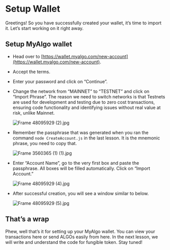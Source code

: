 # Setup Wallet

Greetings! So you have successfully created your wallet, it’s time to import it. Let’s start working on it right away.

## Setup MyAlgo wallet

- Head over to [https://wallet.myalgo.com/new-account](https://wallet.myalgo.com/new-account).
- Accept the terms.
- Enter your password and click on “Continue”.
- Change the network from “MAINNET” to “TESTNET” and click on “Import Phrase”. The reason we need to switch networks is that Testnets are used for development and testing due to zero cost transactions, ensuring code functionality and identifying issues without real value at risk, unlike Mainnet.
    
    ![Frame 48095929 (2).jpg](https://github.com/0xmetaschool/Learning-Projects/blob/main/assests_for_all/assests-for-algorand/2_2%20Setup%20Wallet/Frame_48095929_(2).jpg?raw=true)
    
- Remember the passphrase that was generated when you ran the command `node CreateAccount.js` in the last lesson. It is the mnemonic phrase, you need to copy that.
    
    ![Frame 3560365 (1) (1).jpg](https://github.com/0xmetaschool/Learning-Projects/blob/main/assests_for_all/assests-for-algorand/2_2%20Setup%20Wallet/Frame_3560365_(1)_(1).jpg?raw=true)
    
- Enter “Account Name”, go to the very first box and paste the passphrase. All boxes will be filled automatically. Click on “Import Account.”
    
    ![Frame 48095929 (4).jpg](https://github.com/0xmetaschool/Learning-Projects/blob/main/assests_for_all/assests-for-algorand/2_2%20Setup%20Wallet/Frame_48095929_(4).jpg?raw=true)
    
- After successful creation, you will see a window similar to below.
    
    ![Frame 48095929 (5).jpg](https://github.com/0xmetaschool/Learning-Projects/blob/main/assests_for_all/assests-for-algorand/2_2%20Setup%20Wallet/Frame_48095929_(5).jpg?raw=true)
    

## That’s a wrap

Phew, well that’s it for setting up your MyAlgo wallet. You can view your transactions here or send ALGOs easily from here. In the next lesson, we will write and understand the code for fungible token. Stay tuned!